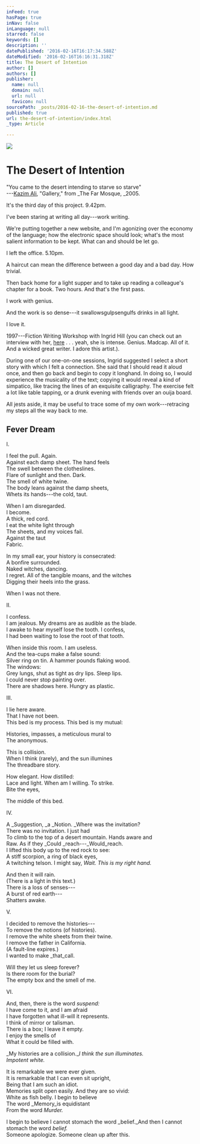 ```yaml
---
inFeed: true
hasPage: true
inNav: false
inLanguage: null
starred: false
keywords: []
description: ''
datePublished: '2016-02-16T16:17:34.588Z'
dateModified: '2016-02-16T16:16:31.318Z'
title: The Desert of Intention
author: []
authors: []
publisher:
  name: null
  domain: null
  url: null
  favicon: null
sourcePath: _posts/2016-02-16-the-desert-of-intention.md
published: true
url: the-desert-of-intention/index.html
_type: Article

---
```

![](https://the-grid-user-content.s3-us-west-2.amazonaws.com/476a762c-441c-40ff-a656-d6bde47eb641.jpg)

# The Desert of Intention

"You came to the desert intending to starve      so starve"  
---[Kazim Ali][0], "Gallery," from _The Far Mosque, _2005\.

It's the third day of this project. 9.42pm.

I've been staring at writing all day---work writing.

We're putting together a new website, and I'm agonizing over the economy of the language; how the electronic space should look; what's the most salient information to be kept. What can and should be let go.

I left the office. 5.10pm.

A haircut can mean the difference between a good day and a bad day. How trivial.

Then back home for a light supper and to take up reading a colleague's chapter for a book. Two hours. And that's the first pass.

I work with genius.

And the work is so dense---it swallowsgulpsengulfs drinks in all light.

I love it.

1997---Fiction Writing Workshop with Ingrid Hill (you can check out an interview with her, [here][1] . . . yeah, she is intense. Genius. Madcap. All of it. And a wicked great writer. I adore this artist.).

During one of our one-on-one sessions, Ingrid suggested I select a short story with which I felt a connection. She said that I should read it aloud once, and then go back and begin to copy it longhand. In doing so, I would experience the musicality of the text; copying it would reveal a kind of simpatico, like tracing the lines of an exquisite calligraphy. The exercise felt a lot like table tapping, or a drunk evening with friends over an ouija board.

All jests aside, it may be useful to trace some of my own work---retracing my steps all the way back to me.

## Fever Dream

I.

I feel the pull. Again.  
Against each damp sheet. The hand feels  
The swell between the clotheslines.  
Flare of sunlight and then. Dark.  
The smell of white twine.  
The body leans against the damp sheets,  
Whets its hands---the cold, taut.

When I am disregarded.  
I become.  
A thick, red cord.  
I eat the white light through  
The sheets, and my voices fail.  
Against the taut  
Fabric.

In my small ear, your history is consecrated:  
A bonfire surrounded.  
Naked witches, dancing.  
I regret. All of the tangible moans, and the witches  
Digging their heels into the grass.

When I was not there.

II.

I confess.  
I am jealous. My dreams are as audible as the blade.  
I awake to hear myself lose the tooth. I confess,  
I had been waiting to lose the root of that tooth.

When inside this room. I am useless.  
And the tea-cups make a false sound:  
Silver ring on tin. A hammer pounds flaking wood.  
The windows:  
Grey lungs, shut as tight as dry lips. Sleep lips.  
I could never stop painting over.  
There are shadows here. Hungry as plastic.

III.

I lie here aware.  
That I have not been.  
This bed is my process. This bed is my mutual:

Histories, impasses, a meticulous mural to  
The anonymous.

This is collision.  
When I think (rarely), and the sun illumines  
The threadbare story.

How elegant. How distilled:  
Lace and light. When am I willing. To strike.  
Bite the eyes,

The middle of this bed.

IV.

A _Suggestion, _a _Notion. _Where was the invitation?  
There was no invitation. I just had  
To climb to the top of a desert mountain. Hands aware and  
Raw. As if they _Could _reach---_Would_reach.  
I lifted this body up to the red rock to see:  
A stiff scorpion, a ring of black eyes,  
A twitching telson. I might say, _Wait. This is my right hand._

And then it will rain.  
(There is a light in this text.)  
There is a loss of senses---  
A burst of red earth---  
Shatters awake.

V.

I decided to remove the histories---  
To remove the notions             (of histories).  
I remove the white sheets from their twine.  
I remove the father in California.  
(A fault-line expires.)  
I wanted to make _that_call.

Will they let us sleep forever?  
Is there room for the burial?  
The empty box and the smell of me.

VI.

And, then, there is the word _suspend:_  
I have come to it, and I am afraid  
I have forgotten what ill-will it represents.  
I think of mirror or talisman.  
There is a box; I leave it empty.  
I enjoy the smells of  
What it could be filled with.

_My histories are a collision.__I think the sun illuminates.  
Impotent white._

It is remarkable we were ever given.  
It is remarkable that I can even sit upright,  
Being that I am such an idiot.  
Memories split open easily. And they are so vivid:  
White as fish belly. I begin to believe  
The word _Memory_is equidistant  
From the word _Murder._

I begin to believe I cannot stomach the word _belief._And then I cannot stomach the word _belief._  
Someone apologize. Someone clean up after this.

[0]: http://bit.ly/1HZvDAI
[1]: http://bit.ly/1HZxGVr